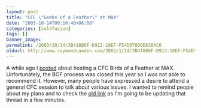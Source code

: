 ```yaml
---
layout: post
title: "CFC \"Geeks of a Feather\" at MAX"
date: "2003-10-14T09:10:40+06:00"
categories: [coldfusion]
tags: []
banner_image: 
permalink: /2003/10/14/3B418B6F-D913-10EF-F54D970D6E638AC6
oldurl: http://www.raymondcamden.com/2003/1/14/3B418B6F-D913-10EF-F54D970D6E638AC6
---
```


A while ago I <a href="http://www.camdenfamily.com/morpheus/blog/index.cfm?mode=entry&entry=395FDE79-0732-EF30-DC09F951F4E80705">posted</a> about hosting a CFC Birds of a Feather at MAX. Unfortunately, the BOF process was closed this year so I was not able to recommend it. However, many people have expressed a desire to attend a general CFC session to talk about various issues. I wanted to remind people about my plans and to check the <a href="http://www.camdenfamily.com/morpheus/blog/index.cfm?mode=entry&entry=395FDE79-0732-EF30-DC09F951F4E80705">old link</a> as I'm going to be updating that thread in a few minutes.